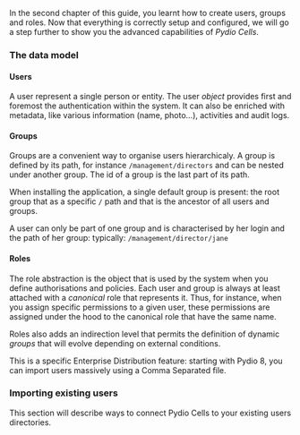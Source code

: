 In the second chapter of this guide, you learnt how to create users, groups and roles.
Now that everything is correctly setup and configured, we will go a step further to show you the advanced capabilities of *Pydio Cells*.

### The data model

#### Users

A user represent a single person or entity. The user _object_ provides first and foremost the authentication within the system. It can also be enriched with metadata, like various information (name, photo...), activities and audit logs.

#### Groups

Groups are a convenient way to organise users hierarchicaly.
A group is defined by its path, for instance `/management/directors` and can be nested under another group. The id of a group is the last part of its path.

When installing the application, a single default group is present: the root group that as a specific `/` path and that is the ancestor of all users and groups.

A user can only be part of one group and is characterised by her login and the path of her group: typically:  `/management/director/jane`

#### Roles 

The role abstraction is the object that is used by the system when you define authorisations and policies. Each user and group is always at least attached with a _canonical_ role that represents it.
Thus, for instance, when you assign specific permissions to a given user, these permissions are assigned under the hood to the canonical role that have the same name.

Roles also adds an indirection level that permits the definition of dynamic _groups_ that will evolve depending on external conditions. 

This is a specific Enterprise Distribution feature: starting with Pydio 8, you can import users massively using a Comma Separated file.




### Importing existing users 

This section will describe ways to connect Pydio Cells to your existing users directories.


 
